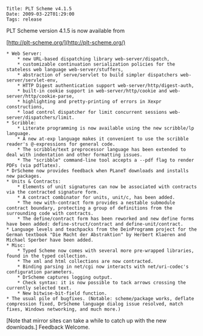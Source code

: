     Title: PLT Scheme v4.1.5
    Date: 2009-03-22T01:29:00
    Tags: release

PLT Scheme version 4.1.5 is now available from

  [http://plt-scheme.org/](http://plt-scheme.org/)

    * Web Server:
        * new URL-based dispatching library web-server/dispatch,
        * customizable continuation serialization policies for the stateless web language web-server/stuffers,
        * abstraction of serve/servlet to build simpler dispatchers web-server/servlet-env,
        * HTTP Digest authentication support web-server/http/digest-auth,
        * built-in cookie support in web-server/http/cookie and web-server/http/cookie-parse,
        * highlighting and pretty-printing of errors in Xexpr constructions,
        * load control dispatcher for limit concurrent sessions web-server/dispatchers/limit.
    * Scribble:
        * Literate programming is now available using the new scribble/lp language.
        * A new at-exp language makes it convenient to use the scribble reader's @-expressions for general code.
        * The scribble/text preprocessor language has been extended to deal with indentation and other formatting issues.
        * The "scribble" command-line tool accepts a --pdf flag to render PDFs (via pdflatex).
    * DrScheme now provides feedback when PLaneT downloads and installs new packages.
    * Units & Contracts:
        * Elements of unit signatures can now be associated with contracts via the contracted signature form.
        * A contract combinator for units, unit/c, has been added.
        * The new with-contract form provides a nestable submodule contract boundary, protecting a group of definitions from the surrounding code with contracts.
        * The define/contract form has been reworked and new define forms have been added: define-struct/contract and define-unit/contract.
    * Language levels and teachpacks from the DeinProgramm project for the German textbook "Die Macht der Abstraktion" by Herbert Klaeren and Michael Sperber have been added.
    * Misc:
        * Typed Scheme now comes with several more pre-wrapped libraries, found in the typed collection.
        * The xml and html collections are now contracted.
        * Binding parsing in net/cgi now interacts with net/uri-codec's configuration parameters.
        * DrScheme captures logging output.
        * Check syntax: it is now possible to tack arrows crossing the currently selected text.
        * New bitwise-bit-field function.
    * The usual pile of bugfixes. (Notable: scheme/package works, deflate compression fixed, DrScheme language dialog issue resolved, match fixes, Windows networking, and much more.)

[Note that mirror sites can take a while to catch up with the new downloads.] Feedback Welcome.
